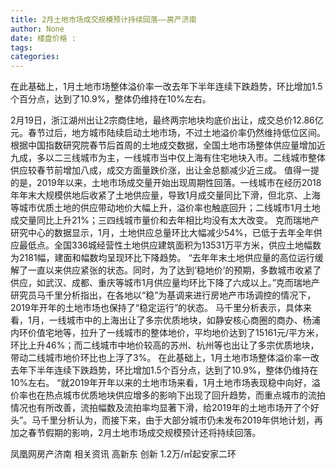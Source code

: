 ```yaml
---
title: 2月土地市场成交规模预计持续回落——房产济南
author: None
date: 楼盘价格 : 
tags: 
categories: 
---
```

在此基础上，1月土地市场整体溢价率一改去年下半年连续下跌趋势，环比增加1.5个百分点，达到了10.9%，整体仍维持在10%左右。
<!-- more -->
2月19日，浙江湖州出让2宗商住地，最终两宗地块均底价出让，成交总价12.86亿元。春节过后，地方城市陆续启动土地市场，不过土地溢价率仍然维持低位区间。
根据中国指数研究院春节后首周的土地成交数据，全国土地市场整体供应量增加近九成，多以二三线城市为主，一线城市当中仅上海有住宅地块入市。二线城市整体供应较春节前增加八成，成交方面量跌价涨，出让金总额减少近三成。
值得一提的是，2019年以来，土地市场成交量开始出现周期性回落。一线城市在经历2018年年末大规模供地后收紧了土地供应量，导致1月成交量同比下滑，但北京、上海等城市优质土地的供应带动地价大幅上升，溢价率也触底回升；二线城市1月土地成交量同比上升21%；三四线城市量价和去年相比均没有太大改变。
克而瑞地产研究中心的数据显示，1月，土地供应总量环比大幅减少54%，已低于去年全年供应最低点。全国336城经营性土地供应建筑面积为13531万平方米，供应土地幅数为2181幅，建面和幅数均呈现环比下降趋势。
“去年年末土地供应量的高位运行缓解了一直以来供应紧张的状态。同时，为了达到‘稳地价’的预期，多数城市收紧了供应，如武汉、成都、重庆等城市1月供应量均环比下降了六成以上。”克而瑞地产研究员马千里分析指出，在各地以“稳”为基调来进行房地产市场调控的情况下，2019年开年的土地市场也保持了“稳定运行”的状态。
马千里分析表示，具体来看，1月，一线城市中的上海出让了多宗优质地块，如静安核心商圈的商办、杨浦内环价值宅地等，拉升了一线城市的整体地价，平均地价达到了15161元/平方米，环比上升46%；而二线城市中地价较高的苏州、杭州等也出让了多宗优质地块，带动二线城市地价环比也上浮了3%。
在此基础上，1月土地市场整体溢价率一改去年下半年连续下跌趋势，环比增加1.5个百分点，达到了10.9%，整体仍维持在10%左右。
“就2019年开年以来的土地市场来看，1月土地市场表现稳中向好，溢价率也在热点城市优质地块供应增多的影响下出现了回升趋势，而重点城市的流拍情况也有所改善，流拍幅数及流拍率均显著下滑，给2019年的土地市场开了个好头”。马千里分析认为，而接下来，由于大部分城市仍未发布2019年供地计划，再加之春节假期的影响，2月土地市场成交规模预计还将持续回落。
                        
                        
                        
                        
                                        
                    
                    
                
                    
                    
                    
                
                    
                
凤凰网房产济南
相关资讯
高新东 创新
1.2万/㎡起安家二环
	                        
	                    
	                        
	                    
